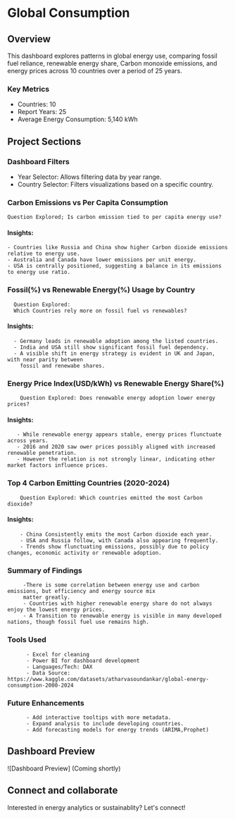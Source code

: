 # Global Consumption

## Overview
This dashboard explores patterns in global energy use, comparing fossil fuel reliance, renewable energy share, 
Carbon monoxide emissions, and energy prices across 10 countries over a period of 25 years.

### Key Metrics
- Countries: 10
- Report Years: 25
- Average Energy Consumption: 5,140 kWh


## Project Sections

### Dashboard Filters
- Year Selector: Allows filtering data by year range.
- Country Selector: Filters visualizations based on a specific country.

### Carbon Emissions vs Per Capita Consumption
    Question Explored; Is carbon emission tied to per capita energy use?
    
#### Insights:
    - Countries like Russia and China show higher Carbon dioxide emissions relative to energy use.
    - Australia and Canada have lower emissions per unit energy.
    - USA is centrally positioned, suggesting a balance in its emissions to energy use ratio.

### Fossil(%) vs Renewable Energy(%) Usage by Country
      Question Explored:
      Which Countries rely more on fossil fuel vs renewables?

#### Insights:
      - Germany leads in renewable adoption among the listed countries.
      - India and USA still show significant fossil fuel dependency.
      - A visible shift in energy strategy is evident in UK and Japan, with near parity between 
        fossil and renewabe shares.
      
### Energy Price Index(USD/kWh) vs Renewable Energy Share(%)
        Question Explored: Does renewable energy adoption lower energy prices?

#### Insights: 
       - While renewable energy appears stable, energy prices flunctuate across years.
       - 2016 and 2020 saw ower prices possibly aligned with increased renewable penetration.
       - However the relation is not strongly linear, indicating other market factors influence prices.

### Top 4 Carbon Emitting Countries (2020-2024)
        Question Explored: Which countries emitted the most Carbon dioxide?

#### Insights:
        - China Consistently emits the most Carbon dioxide each year.
        - USA and Russia follow, with Canada also appearing frequently.
        - Trends show flunctuating emissions, possibly due to policy changes, economic activity or renewable adoption.


### Summary of Findings
         -There is some correlation between energy use and carbon emissions, but efficiency and energy source mix 
         matter greatly.
         - Countries with higher renewable energy share do not always enjoy the lowest energy prices.
         - A Transition to renewable energy is visible in many developed nations, though fossil fuel use remains high.

### Tools Used
          - Excel for cleaning
          - Power BI for dashboard development
          - Languages/Tech: DAX
          - Data Source:  https://www.kaggle.com/datasets/atharvasoundankar/global-energy-consumption-2000-2024
    
### Future Enhancements
          - Add interactive tooltips with more metadata.
          - Expand analysis to include developing countries.
          - Add forecasting models for energy trends (ARIMA,Prophet)


## Dashboard Preview
![Dashboard Preview]
(Coming shortly)

## Connect and collaborate 
Interested in energy analytics or sustainablity?
Let's connect!
